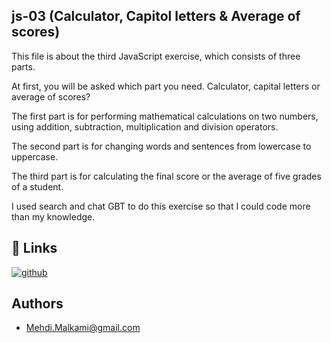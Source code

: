 ## js-03 (Calculator, Capitol letters & Average of scores)

This file is about the third JavaScript exercise, which consists of three parts.

At first, you will be asked which part you need. Calculator, capital letters or average of scores?

The first part is for performing mathematical calculations on two numbers, using addition, subtraction, multiplication and division operators.

The second part is for changing words and sentences from lowercase to uppercase.

The third part is for calculating the final score or the average of five grades of a student.

I used search and chat GBT to do this exercise so that I could code more than my knowledge.

## 🔗 Links
[![github](https://img.shields.io/badge/github-0A66C2?style=for-the-badge&logo=github&logoColor=white)](https://github.com/Mehdi-Malkami/JS-Project)


## Authors

- [Mehdi.Malkami@gmail.com](https://github.com/Mehdi-Malkami/JS-Project)